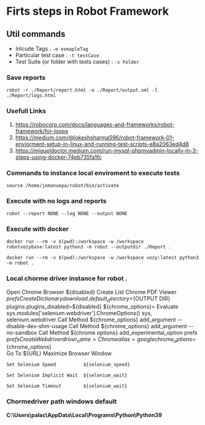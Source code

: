 # Firts steps in Robot Framework


## Util commands
- Inlcude Tags : `-e exmapleTag`
- Particular test case : `-t testCase`
- Test Suite (or folder with tests cases) : `-s Folder`

### Save reports


`robot -r ./Report/report.html -o ./Report/output.xml -l ./Report/logs.html`

### Usefull Links

1. https://robocorp.com/docs/languages-and-frameworks/robot-framework/for-loops
2. https://medium.com/@lokeshsharma596/robot-framework-01-enviorment-setup-in-linux-and-running-test-scripts-e8a2063ed4d8
3. https://migueldoctor.medium.com/run-mysql-phpmyadmin-locally-in-3-steps-using-docker-74eb735fa1fc

### Commands to instance local enviroment to execute tests

`source /home/jomanuepa/robot/bin/activate`

### Execute with no logs and reports

`robot --report NONE --log NONE --output NONE`

### Execute with docker

`docker run --rm -v $(pwd):/workspace -w /workspace robotvozybase:latest python3 -m robot --outputdir ./Report .`

`docker run --rm -v $(pwd):/workspace -w /workspace vozy:latest python3 -m robot .`

### Local chorme driver instance for robot .

Open Chrome Browser
    ${disabled}    Create List    Chrome PDF Viewer
    ${prefs}    Create Dictionary    download.default_directory=${OUTPUT DIR}     plugins.plugins_disabled=${disabled}
    ${chrome_options}=    Evaluate    sys.modules['selenium.webdriver'].ChromeOptions()    sys, selenium.webdriver
    Call Method    ${chrome_options}    add_argument    --disable-dev-shm-usage
    Call Method    ${chrome_options}    add_argument    --no-sandbox
    Call Method    ${chrome options}    add_experimental_option    prefs    ${prefs}
    Create Webdriver    driver_name=Chrome    alias=google    chrome_options=${chrome_options}   
    Go To    ${URL}
    Maximize Browser Window
    
    Set Selenium Speed          ${selenium_speed}
    
    Set Selenium Implicit Wait  ${selenium_wait}
    
    Set Selenium Timeout	    ${selenium_wait}
    
    
### Chormedriver path windows default

**C:\Users\palac\AppData\Local\Programs\Python\Python39**


